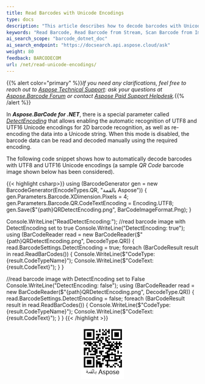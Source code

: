 ```yaml
---
title: Read Barcodes with Unicode Encodings
type: docs
description: "This article describes how to decode barcodes with Unicode encoding"
keywords: "Read Barcode, Read Barcode from Stream, Scan Barcode from Image, Read Many Barcodes in One Image, Aspose.BarCode, Read Barcode C#"
ai_search_scope: "barcode_dotnet_doc"
ai_search_endpoint: "https://docsearch.api.aspose.cloud/ask"
weight: 80
feedback: BARCODECOM
url: /net/read-unicode-encodings/
---
```


{{% alert color="primary" %}}*If you need any clarifications, feel free to reach out to [Aspose Technical Support](/barcode/net/technical-support/): ask your questions at [Aspose.Barcode Forum](https://forum.aspose.com/c/barcode/13) or contact [Aspose Paid Support Helpdesk](https://helpdesk.aspose.com/).*{{% /alert %}}

In ***Aspose.BarCode for .NET***, there is a special parameter called [*DetectEncoding*](https://reference.aspose.com/barcode/net/aspose.barcode.barcoderecognition/barcodesettings/properties/detectencoding) that allows enabling the automatic recognition of UTF8 and UTF16 Unicode encodings for 2D barcode recognition, as well as re-encoding the data into a Unicode string. When this mode is disabled, the barcode data can be read and decoded manually using the required encoding.  
  
The following code snippet shows how to automatically decode barcodes with UTF8 and UTF16 Unicode encodings (a sample *QR Code* barcode image shown below has been considered). 

{{< highlight csharp>}}
using (BarcodeGenerator gen = new BarcodeGenerator(EncodeTypes.QR, "بالقمة Aspose"))
{
    gen.Parameters.Barcode.XDimension.Pixels = 4;
    gen.Parameters.Barcode.QR.CodeTextEncoding = Encoding.UTF8;
    gen.Save($"{path}QRDetectEncoding.png", BarCodeImageFormat.Png);
}

Console.WriteLine("ReadDetectEncoding:");
//read barcode image with DetectEncoding set to true
Console.WriteLine("DetectEncoding: true");
using (BarCodeReader read = new BarCodeReader($"{path}QRDetectEncoding.png", DecodeType.QR))
{
    read.BarcodeSettings.DetectEncoding = true;
    foreach (BarCodeResult result in read.ReadBarCodes())
    {
        Console.WriteLine($"CodeType:{result.CodeTypeName}");
        Console.WriteLine($"CodeText:{result.CodeText}");
    }
}

//read barcode image with DetectEncoding set to False
Console.WriteLine("DetectEncoding: false");
using (BarCodeReader read = new BarCodeReader($"{path}QRDetectEncoding.png", DecodeType.QR))
{
    read.BarcodeSettings.DetectEncoding = false;
    foreach (BarCodeResult result in read.ReadBarCodes())
    {
        Console.WriteLine($"CodeType:{result.CodeTypeName}");
        Console.WriteLine($"CodeText:{result.CodeText}");
    }
}
{{< /highlight >}}
  
<p align="center"><img src="qrdetectencoding.png"></p>

